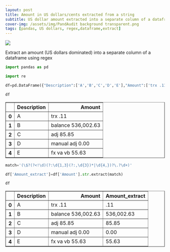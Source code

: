 ```yaml
---
layout: post
title: Amount in US dollars/cents extracted from a string
subtitle: US dollar amount extracted into a separate column of a dataframe
cover-img: /assets/img/PandAudit background transparent.png
tags: [pandas, US dollars, regex,dataframe,extract]
---
```


![](https://imgur.com/2yhAks8)




Extract an amount (US dollars dominated) into a separate column of a dataframe using regex


```python
import pandas as pd
```


```python
import re
```


```python
df=pd.DataFrame({"Description":['A','B','C','D','E'],"Amount":['trx .11','balance 536,002.63','adj 85.85','manual adj 0.00','fx va vb 55.63']})
```


```python
df
```




<div>
<style scoped>
    .dataframe tbody tr th:only-of-type {
        vertical-align: middle;
    }

    .dataframe tbody tr th {
        vertical-align: top;
    }

    .dataframe thead th {
        text-align: right;
    }
</style>
<table border="1" class="dataframe">
  <thead>
    <tr style="text-align: right;">
      <th></th>
      <th>Description</th>
      <th>Amount</th>
    </tr>
  </thead>
  <tbody>
    <tr>
      <th>0</th>
      <td>A</td>
      <td>trx .11</td>
    </tr>
    <tr>
      <th>1</th>
      <td>B</td>
      <td>balance 536,002.63</td>
    </tr>
    <tr>
      <th>2</th>
      <td>C</td>
      <td>adj 85.85</td>
    </tr>
    <tr>
      <th>3</th>
      <td>D</td>
      <td>manual adj 0.00</td>
    </tr>
    <tr>
      <th>4</th>
      <td>E</td>
      <td>fx va vb 55.63</td>
    </tr>
  </tbody>
</table>
</div>




```python
match='(\$?(?<!\d)(?:\d{1,3}(?:,\d{3})*|\d{4,})?\.?\d+)'
```


```python
df['Amount_extract']=df['Amount'].str.extract(match)
```


```python
df
```




<div>
<style scoped>
    .dataframe tbody tr th:only-of-type {
        vertical-align: middle;
    }

    .dataframe tbody tr th {
        vertical-align: top;
    }

    .dataframe thead th {
        text-align: right;
    }
</style>
<table border="1" class="dataframe">
  <thead>
    <tr style="text-align: right;">
      <th></th>
      <th>Description</th>
      <th>Amount</th>
      <th>Amount_extract</th>
    </tr>
  </thead>
  <tbody>
    <tr>
      <th>0</th>
      <td>A</td>
      <td>trx .11</td>
      <td>.11</td>
    </tr>
    <tr>
      <th>1</th>
      <td>B</td>
      <td>balance 536,002.63</td>
      <td>536,002.63</td>
    </tr>
    <tr>
      <th>2</th>
      <td>C</td>
      <td>adj 85.85</td>
      <td>85.85</td>
    </tr>
    <tr>
      <th>3</th>
      <td>D</td>
      <td>manual adj 0.00</td>
      <td>0.00</td>
    </tr>
    <tr>
      <th>4</th>
      <td>E</td>
      <td>fx va vb 55.63</td>
      <td>55.63</td>
    </tr>
  </tbody>
</table>
</div>


